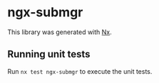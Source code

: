 # ngx-submgr

This library was generated with [Nx](https://nx.dev).

## Running unit tests

Run `nx test ngx-submgr` to execute the unit tests.
